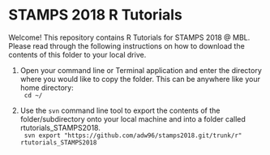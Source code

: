 # STAMPS 2018 R Tutorials 

Welcome! This repository contains R Tutorials for STAMPS 2018 @ MBL. 
</br> Please read through the following instructions on how to download the contents of this folder to your local drive. 

1. Open your command line or Terminal application and enter the directory where you would like to copy the folder. This can be anywhere like your home directory: 
</br>``` cd ~/```

2. Use the ```svn``` command line tool to export the contents of the  folder/subdirectory onto your local machine and into a folder called rtutorials_STAMPS2018.
</br>``` svn export "https://github.com/adw96/stamps2018.git/trunk/r" rtutorials_STAMPS2018```
